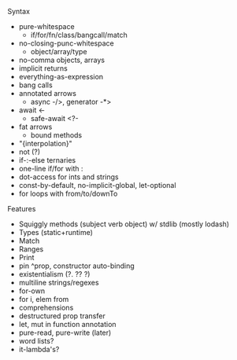 
Syntax
- pure-whitespace 
    - if/for/fn/class/bangcall/match
- no-closing-punc-whitespace 
    - object/array/type
- no-comma objects, arrays
- implicit returns
- everything-as-expression
- bang calls
- annotated arrows
    - async -/>, generator -*>
- await <-
    - safe-await <?-
- fat arrows 
    - bound methods
- "{interpolation}"
- not (?)
- if-:-else ternaries
- one-line if/for with :
- dot-access for ints and strings
- const-by-default, no-implicit-global, let-optional
- for loops with from/to/downTo


Features
- Squiggly methods (subject verb object) w/ stdlib (mostly lodash)
- Types (static+runtime)
- Match
- Ranges
- Print 
- pin ^prop, constructor auto-binding
- existentialism (?. ?? ?)
- multiline strings/regexes
- for-own
- for i, elem from
- comprehensions
- destructured prop transfer
- let, mut in function annotation
- pure-read, pure-write (later)
- word lists?
- it-lambda's?


